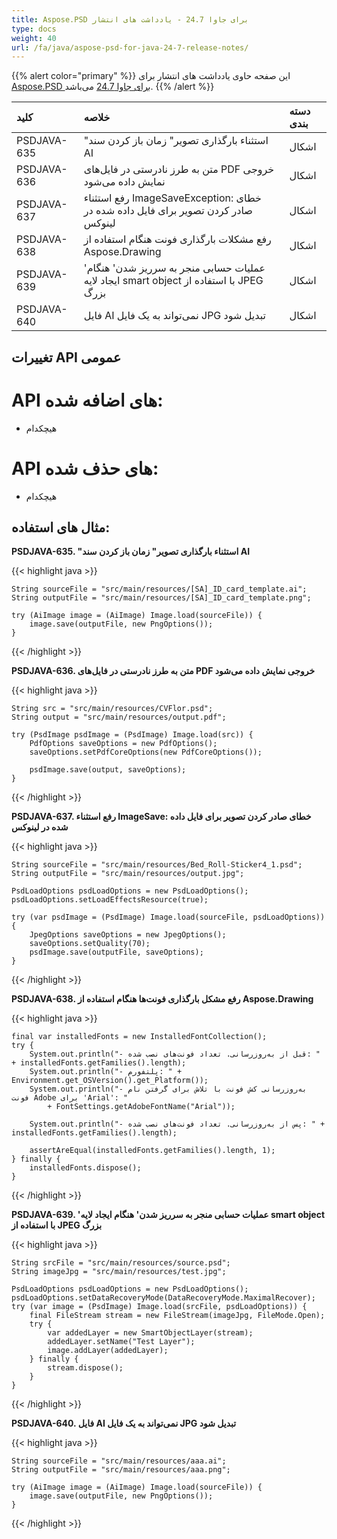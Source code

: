 ```yaml
---
title: Aspose.PSD برای جاوا 24.7 - یادداشت های انتشار
type: docs
weight: 40
url: /fa/java/aspose-psd-for-java-24-7-release-notes/
---
```


{{% alert color="primary" %}} این صفحه حاوی یادداشت های انتشار برای [Aspose.PSD برای جاوا 24.7](https://downloads.aspose.com/psd/java/new-releases/aspose.psd-for-java-24.7/) می‌باشد. {{% /alert %}}

| **کلید**        | **خلاصه**                                                                                      | **دسته بندی** |
|:---------------|:-------------------------------------------------------------------------------------------------|:-------------|
| PSDJAVA-635   | "استثناء بارگذاری تصویر" زمان باز کردن سند AI                                           | اشکال        |
| PSDJAVA-636   | متن به طرز نادرستی در فایل‌های PDF خروجی نمایش داده می‌شود                               | اشکال        |
| PSDJAVA-637   | رفع استثناء ImageSaveException: خطای صادر کردن تصویر برای فایل داده شده در لینوکس    | اشکال        |
| PSDJAVA-638   | رفع مشکلات بارگذاری فونت هنگام استفاده از Aspose.Drawing                               | اشکال        |
| PSDJAVA-639   | 'عملیات حسابی منجر به سرریز شدن' هنگام ایجاد لایه smart object با استفاده از JPEG بزرگ | اشکال        |
| PSDJAVA-640   | فایل AI نمی‌تواند به یک فایل JPG تبدیل شود                                               | اشکال        |

## **تغییرات API عمومی**
# **API های اضافه شده:**

- هیچکدام

# **API های حذف شده:**

- هیچکدام

## **مثال های استفاده:**

**PSDJAVA-635. "استثناء بارگذاری تصویر" زمان باز کردن سند AI**

{{< highlight java >}}

    String sourceFile = "src/main/resources/[SA]_ID_card_template.ai";
    String outputFile = "src/main/resources/[SA]_ID_card_template.png";

    try (AiImage image = (AiImage) Image.load(sourceFile)) {
        image.save(outputFile, new PngOptions());
    }

{{< /highlight >}}

**PSDJAVA-636. متن به طرز نادرستی در فایل‌های PDF خروجی نمایش داده می‌شود**

{{< highlight java >}}

    String src = "src/main/resources/CVFlor.psd";
    String output = "src/main/resources/output.pdf";

    try (PsdImage psdImage = (PsdImage) Image.load(src)) {
        PdfOptions saveOptions = new PdfOptions();
        saveOptions.setPdfCoreOptions(new PdfCoreOptions());

        psdImage.save(output, saveOptions);
    }

{{< /highlight >}}

**PSDJAVA-637. رفع استثناء ImageSave: خطای صادر کردن تصویر برای فایل داده شده در لینوکس**

{{< highlight java >}}

    String sourceFile = "src/main/resources/Bed_Roll-Sticker4_1.psd";
    String outputFile = "src/main/resources/output.jpg";

    PsdLoadOptions psdLoadOptions = new PsdLoadOptions();
    psdLoadOptions.setLoadEffectsResource(true);

    try (var psdImage = (PsdImage) Image.load(sourceFile, psdLoadOptions)) {
        JpegOptions saveOptions = new JpegOptions();
        saveOptions.setQuality(70);
        psdImage.save(outputFile, saveOptions);
    }

{{< /highlight >}}

**PSDJAVA-638. رفع مشکل بارگذاری فونت‌ها هنگام استفاده از Aspose.Drawing**

{{< highlight java >}}

    final var installedFonts = new InstalledFontCollection();
    try {
        System.out.println("- قبل از به‌روزرسانی. تعداد فونت‌های نصب شده: " + installedFonts.getFamilies().length);
        System.out.println("- پلتفورم: " + Environment.get_OSVersion().get_Platform());
        System.out.println("- به‌روزرسانی کش فونت با تلاش برای گرفتن نام فونت Adobe برای 'Arial': "
            + FontSettings.getAdobeFontName("Arial"));

        System.out.println("- پس از به‌روزرسانی. تعداد فونت‌های نصب شده: " + installedFonts.getFamilies().length);

        assertAreEqual(installedFonts.getFamilies().length, 1);
    } finally {
        installedFonts.dispose();
    }

{{< /highlight >}}

**PSDJAVA-639. 'عملیات حسابی منجر به سرریز شدن' هنگام ایجاد لایه smart object با استفاده از JPEG بزرگ**

{{< highlight java >}}

    String srcFile = "src/main/resources/source.psd";
    String imageJpg = "src/main/resources/test.jpg";

    PsdLoadOptions psdLoadOptions = new PsdLoadOptions();
    psdLoadOptions.setDataRecoveryMode(DataRecoveryMode.MaximalRecover);
    try (var image = (PsdImage) Image.load(srcFile, psdLoadOptions)) {
        final FileStream stream = new FileStream(imageJpg, FileMode.Open);
        try {
            var addedLayer = new SmartObjectLayer(stream);
            addedLayer.setName("Test Layer");
            image.addLayer(addedLayer);
        } finally {
            stream.dispose();
        }
    }

{{< /highlight >}}

**PSDJAVA-640. فایل AI نمی‌تواند به یک فایل JPG تبدیل شود**

{{< highlight java >}}

    String sourceFile = "src/main/resources/aaa.ai";
    String outputFile = "src/main/resources/aaa.png";

    try (AiImage image = (AiImage) Image.load(sourceFile)) {
        image.save(outputFile, new PngOptions());
    }

{{< /highlight >}}
